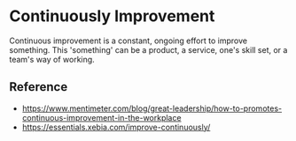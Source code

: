 # Continuously Improvement

Continuous improvement is a constant, ongoing effort to improve something. This 'something' can be a product, a service, one's skill set, or a team's way of working.

## Reference

* https://www.mentimeter.com/blog/great-leadership/how-to-promotes-continuous-improvement-in-the-workplace
* https://essentials.xebia.com/improve-continuously/